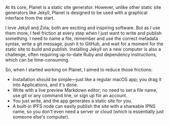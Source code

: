At its core, Planet is a static site generator. However, unlike other static site generators like Jekyll, Planet is designed to be used with a graphical interface from the start.

I love Jekyll and Zola; both are exciting and inspiring software. But as I use them more, I feel friction at every step when I just want to write and publish something. I need to name a file, remember and use the correct metadata syntax, write a git message, push it to GitHub, and wait for a moment for the static site to build and publish. Installing Jekyll on a new computer is also a challenge, often requiring up-to-date Ruby and dependency instructions, which can be time-consuming.

So, when I started working on Planet, I aimed to reduce those frictions:

- Installation should be simple—just like a regular macOS app; you drag it into Applications, and it's done.
- Write with a live preview Markdown editor; no need to set a file name, use git or any command line, or sign up for an account.
- You just write, and the app generates a static site for you.
- A built-in IPFS node can easily publish the site with a shareable IPNS name, so you don't even need a server or cloud (which is essentially just someone else's computer).